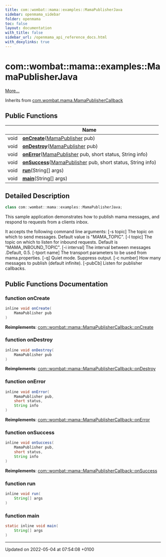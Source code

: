 ```yaml
---
title: com::wombat::mama::examples::MamaPublisherJava
sidebar: openmama_sidebar
folder: openmama
toc: false
layout: documentation
with_title: false
sidebar_url: /openmama_api_reference_docs.html
with_doxylinks: true
---
```


# com::wombat::mama::examples::MamaPublisherJava



 [More...](#detailed-description)

Inherits from [com.wombat.mama.MamaPublisherCallback](interfacecom_1_1wombat_1_1mama_1_1MamaPublisherCallback.html)

## Public Functions

|                | Name           |
| -------------- | -------------- |
| void | **[onCreate](classcom_1_1wombat_1_1mama_1_1examples_1_1MamaPublisherJava.html#function-oncreate)**([MamaPublisher](classcom_1_1wombat_1_1mama_1_1MamaPublisher.html) pub) |
| void | **[onDestroy](classcom_1_1wombat_1_1mama_1_1examples_1_1MamaPublisherJava.html#function-ondestroy)**([MamaPublisher](classcom_1_1wombat_1_1mama_1_1MamaPublisher.html) pub) |
| void | **[onError](classcom_1_1wombat_1_1mama_1_1examples_1_1MamaPublisherJava.html#function-onerror)**([MamaPublisher](classcom_1_1wombat_1_1mama_1_1MamaPublisher.html) pub, short status, String info) |
| void | **[onSuccess](classcom_1_1wombat_1_1mama_1_1examples_1_1MamaPublisherJava.html#function-onsuccess)**([MamaPublisher](classcom_1_1wombat_1_1mama_1_1MamaPublisher.html) pub, short status, String info) |
| void | **[run](classcom_1_1wombat_1_1mama_1_1examples_1_1MamaPublisherJava.html#function-run)**(String[] args) |
| void | **[main](classcom_1_1wombat_1_1mama_1_1examples_1_1MamaPublisherJava.html#function-main)**(String[] args) |

## Detailed Description

```java
class com::wombat::mama::examples::MamaPublisherJava;
```


This sample application demonstrates how to publish mama messages, and respond to requests from a clients inbox.

It accepts the following command line arguments: [-s topic] The topic on which to send messages. Default value is "MAMA_TOPIC". [-l topic] The topic on which to listen for inbound requests. Default is "MAMA_INBOUND_TOPIC". [-i interval] The interval between messages .Default, 0.5. [-tport name] The transport parameters to be used from mama.properties. [-q] Quiet mode. Suppress output. [-c number] How many messages to publish (default infinite). [-pubCb] Listen for publisher callbacks. 

## Public Functions Documentation

### function onCreate

```java
inline void onCreate(
    MamaPublisher pub
)
```


**Reimplements**: [com::wombat::mama::MamaPublisherCallback::onCreate](interfacecom_1_1wombat_1_1mama_1_1MamaPublisherCallback.html#function-oncreate)


### function onDestroy

```java
inline void onDestroy(
    MamaPublisher pub
)
```


**Reimplements**: [com::wombat::mama::MamaPublisherCallback::onDestroy](interfacecom_1_1wombat_1_1mama_1_1MamaPublisherCallback.html#function-ondestroy)


### function onError

```java
inline void onError(
    MamaPublisher pub,
    short status,
    String info
)
```


**Reimplements**: [com::wombat::mama::MamaPublisherCallback::onError](interfacecom_1_1wombat_1_1mama_1_1MamaPublisherCallback.html#function-onerror)


### function onSuccess

```java
inline void onSuccess(
    MamaPublisher pub,
    short status,
    String info
)
```


**Reimplements**: [com::wombat::mama::MamaPublisherCallback::onSuccess](interfacecom_1_1wombat_1_1mama_1_1MamaPublisherCallback.html#function-onsuccess)


### function run

```java
inline void run(
    String[] args
)
```


### function main

```java
static inline void main(
    String[] args
)
```


-------------------------------

Updated on 2022-05-04 at 07:54:08 +0100